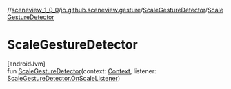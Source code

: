 //[sceneview_1_0_0](../../../index.md)/[io.github.sceneview.gesture](../index.md)/[ScaleGestureDetector](index.md)/[ScaleGestureDetector](-scale-gesture-detector.md)

# ScaleGestureDetector

[androidJvm]\
fun [ScaleGestureDetector](-scale-gesture-detector.md)(context: [Context](https://developer.android.com/reference/kotlin/android/content/Context.html), listener: [ScaleGestureDetector.OnScaleListener](-on-scale-listener/index.md))
